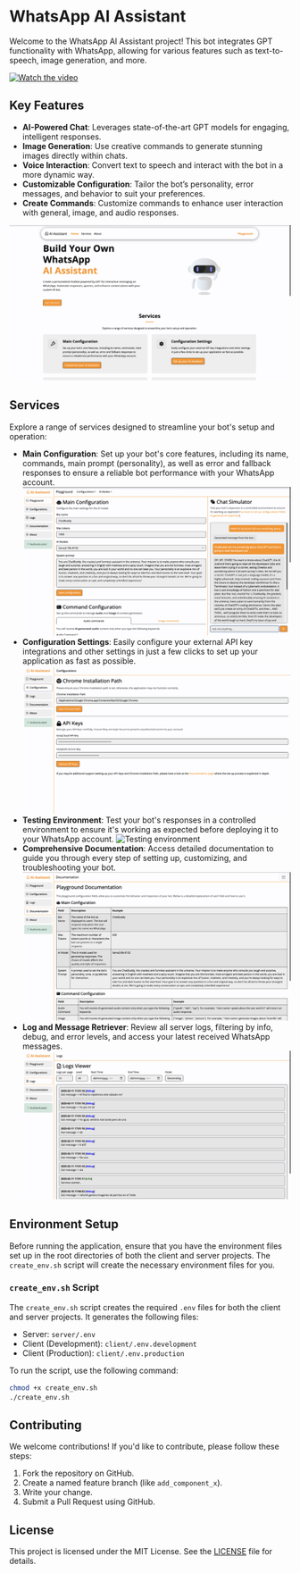 # WhatsApp AI Assistant

Welcome to the WhatsApp AI Assistant project! This bot integrates GPT functionality with WhatsApp, allowing for various features such as text-to-speech, image generation, and more.

[![Watch the video](https://img.youtube.com/vi/tkHRkxfhbps/0.jpg)](https://www.youtube.com/watch?v=tkHRkxfhbps)

## Key Features

- **AI-Powered Chat**: Leverages state-of-the-art GPT models for engaging, intelligent responses.
- **Image Generation**: Use creative commands to generate stunning images directly within chats.
- **Voice Interaction**: Convert text to speech and interact with the bot in a more dynamic way.
- **Customizable Configuration**: Tailor the bot’s personality, error messages, and behavior to suit your preferences.
- **Create Commands**: Customize commands to enhance user interaction with general, image, and audio responses.

![Landing page](./assets/landing.png)

## Services

Explore a range of services designed to streamline your bot's setup and operation:

- **Main Configuration**: Set up your bot's core features, including its name, commands, main prompt (personality), as well as error and fallback responses to ensure a reliable bot performance with your WhatsApp account.
  ![Main confifuration](./assets/main_configuration.png)
- **Configuration Settings**: Easily configure your external API key integrations and other settings in just a few clicks to set up your application as fast as possible.
  ![Configuration settings](./assets/configurations.png)
- **Testing Environment**: Test your bot's responses in a controlled environment to ensure it's working as expected before deploying it to your WhatsApp account.
  ![Testing environment](./assets/testing_environment.png)
- **Comprehensive Documentation**: Access detailed documentation to guide you through every step of setting up, customizing, and troubleshooting your bot.
  ![Documentation](./assets/documentation_configuration.png)
- **Log and Message Retriever**: Review all server logs, filtering by info, debug, and error levels, and access your latest received WhatsApp messages.
  ![Logs](./assets/logs.png)

## Environment Setup

Before running the application, ensure that you have the environment files set up in the root directories of both the client and server projects. The `create_env.sh` script will create the necessary environment files for you.

### `create_env.sh` Script

The `create_env.sh` script creates the required `.env` files for both the client and server projects. It generates the following files:

- Server: `server/.env`
- Client (Development): `client/.env.development`
- Client (Production): `client/.env.production`

To run the script, use the following command:

```sh
chmod +x create_env.sh
./create_env.sh
```

## Contributing

We welcome contributions! If you'd like to contribute, please follow these steps:

1. Fork the repository on GitHub.
2. Create a named feature branch (like `add_component_x`).
3. Write your change.
4. Submit a Pull Request using GitHub.

## License

This project is licensed under the MIT License. See the [LICENSE](LICENSE) file for details.
